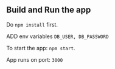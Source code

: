 ## Build and Run the app
Do `npm install` first.

ADD env variables `DB_USER, DB_PASSWORD`

To start the app: `npm start`.

App runs on port: `3000`




